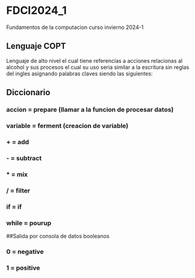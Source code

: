 # FDCI2024_1
Fundamentos de la computacion curso invierno 2024-1

## Lenguaje COPT

Lenguaje de alto nivel el cual tiene referencias a acciones relacionas al alcohol y sus procesos el cual su uso seria similar a la escritura sin reglas del ingles asignando palabras claves siendo las siguientes:

## Diccionario
### accion = prepare (llamar a la funcion de procesar datos)
### variable = ferment (creacion de variable)
### + = add
### - = subtract
### * = mix
### / = filter
### if = if
### while = pourup

##Salida por consola de datos booleanos
### 0 = negative
### 1 = positive
